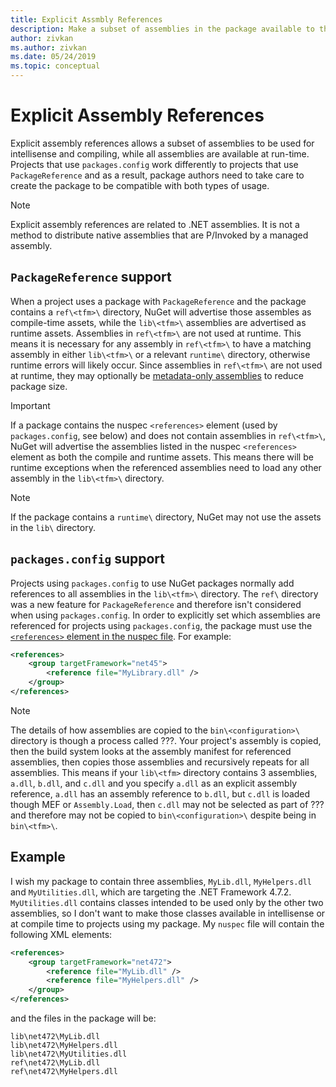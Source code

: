 ```yaml
---
title: Explicit Assmbly References
description: Make a subset of assemblies in the package available to the compiler, while all assemblies are available at runtime.
author: zivkan
ms.author: zivkan
ms.date: 05/24/2019
ms.topic: conceptual
---
```


# Explicit Assembly References

Explicit assembly references allows a subset of assemblies to be used for intellisense and compiling, while all assemblies are available at run-time. Projects that use `packages.config` work differently to projects that use `PackageReference` and as a result, package authors need to take care to create the package to be compatible with both types of usage.

> [!Note]
> Explicit assembly references are related to .NET assemblies. It is not a method to distribute native assemblies that are P/Invoked by a managed assembly.

## `PackageReference` support

When a project uses a package with `PackageReference` and the package contains a `ref\<tfm>\` directory, NuGet will advertise those assembles as compile-time assets, while the `lib\<tfm>\` assemblies are advertised as runtime assets. Assemblies in `ref\<tfm>\` are not used at runtime. This means it is necessary for any assembly in `ref\<tfm>\` to have a matching assembly in either `lib\<tfm>\` or a relevant `runtime\` directory, otherwise runtime errors will likely occur. Since assemblies in `ref\<tfm>\` are not used at runtime, they may optionally be [metadata-only assemblies](https://github.com/dotnet/roslyn/blob/master/docs/features/refout.md) to reduce package size.

> [!Important]
> If a package contains the nuspec `<references>` element (used by `packages.config`, see below) and does not contain assemblies in `ref\<tfm>\`, NuGet will advertise the assemblies listed in the nuspec `<references>` element as both the compile and runtime assets. This means there will be runtime exceptions when the referenced assemblies need to load any other assembly in the `lib\<tfm>\` directory.

> [!Note]
> If the package contains a `runtime\` directory, NuGet may not use the assets in the `lib\` directory.

## `packages.config` support

Projects using `packages.config` to use NuGet packages normally add references to all assemblies in the `lib\<tfm>\` directory. The `ref\` directory was a new feature for `PackageReference` and therefore isn't considered when using `packages.config`. In order to explicitly set which assemblies are referenced for projects using `packages.config`, the package must use the [`<references>` element in the nuspec file](../reference/nuspec.md#explicit-assembly-references). For example:

```xml
<references>
    <group targetFramework="net45">
        <reference file="MyLibrary.dll" />
    </group>
</references>
```

> [!Note]
> The details of how assemblies are copied to the `bin\<configuration>\` directory is though a process called ???. Your project's assembly is copied, then the build system looks at the assembly manifest for referenced assemblies, then copies those assemblies and recursively repeats for all assemblies. This means if your `lib\<tfm>` directory contains 3 assemblies, `a.dll`, `b.dll`, and `c.dll` and you specify `a.dll` as an explicit assembly reference, `a.dll` has an assembly reference to `b.dll`, but `c.dll` is loaded though MEF or `Assembly.Load`, then `c.dll` may not be selected as part of ??? and therefore may not be copied to `bin\<configuration>\` despite being in `bin\<tfm>\`.

## Example

I wish my package to contain three assemblies, `MyLib.dll`, `MyHelpers.dll` and `MyUtilities.dll`, which are targeting the .NET Framework 4.7.2. `MyUtilities.dll` contains classes intended to be used only by the other two assemblies, so I don't want to make those classes available in intellisense or at compile time to projects using my package. My `nuspec` file will contain the following XML elements:

```xml
<references>
    <group targetFramework="net472">
        <reference file="MyLib.dll" />
        <reference file="MyHelpers.dll" />
    </group>
</references>
```

and the files in the package will be:

```text
lib\net472\MyLib.dll
lib\net472\MyHelpers.dll
lib\net472\MyUtilities.dll
ref\net472\MyLib.dll
ref\net472\MyHelpers.dll
```
